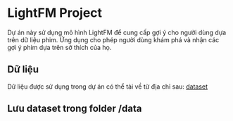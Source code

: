 # LightFM Project

Dự án này sử dụng mô hình LightFM để cung cấp gợi ý cho người dùng dựa trên dữ liệu phim. Ứng dụng cho phép người dùng khám phá và nhận các gợi ý phim dựa trên sở thích của họ.

## Dữ liệu

Dữ liệu được sử dụng trong dự án có thể tải về từ địa chỉ sau:
[dataset](https://studenthcmusedu-my.sharepoint.com/:f:/g/personal/22110158_student_hcmus_edu_vn/Ev5OJGCfJRlHs2KyH_vTbvkBpFNXkX5o8Lj0nYt4f_p8Ug?e=zfgv5d)


## Lưu dataset trong folder /data


